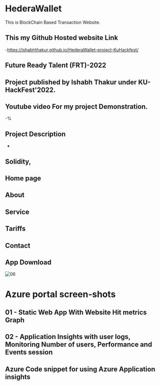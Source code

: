 # HederaWallet
This is BlockChain Based Transaction Website.
## This my Github Hosted website Link
-https://ishabhthakur.github.io/HederaWallet-project-KuHackfest/

## Future Ready Talent (FRT)-2022
## Project published by Ishabh Thakur under KU-HackFest'2022.


## Youtube video For my project Demonstration.
-%

## Project Description


- 
## Solidity,



## Home page



## About




## Service


## Tariffs


## Contact




## App Download

![06](https://user-images.githubusercontent.com/82073000/171235825-9ad97daa-842d-4ed5-ad46-e94667d79f91.png)


# Azure portal screen-shots
## 01 - Static Web App With Website Hit metrics Graph

## 02 - Application Insights with user logs, Monitoring Number of users, Performance and Events session

## Azure Code snippet for using Azure Application insights

